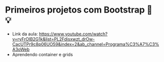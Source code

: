 # Primeiros projetos com Bootstrap :blue_book: :bulb:

 - Link da aula: https://www.youtube.com/watch?v=ryFrOIB2G1k&list=PL2Fdisxwzt_drOw-CacUTPr9c8p06UO59&index=2&ab_channel=Programa%C3%A7%C3%A3oWeb
 - Aprendendo container e grids
